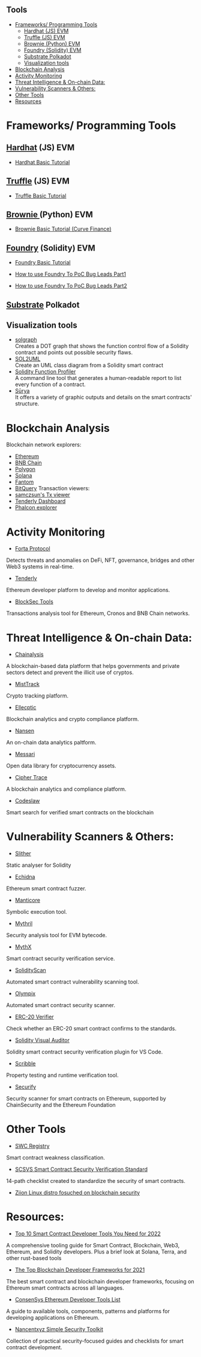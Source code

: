 Tools
------
- [Frameworks/ Programming Tools](#frameworks-programming-tools)
  - [Hardhat (JS) EVM](#hardhat-js-evm)
  - [Truffle (JS) EVM](#truffle-js-evm)
  - [Brownie (Python) EVM](#brownie-python-evm)
  - [Foundry (Solidity) EVM](#foundry-solidity-evm)
  - [Substrate Polkadot](#substrate-polkadot)
  - [Visualization tools](#visualization-tools)
- [Blockchain Analysis](#blockchain-analysis)
- [Activity Monitoring](#activity-monitoring)
- [Threat Intelligence & On-chain Data:](#threat-intelligence--on-chain-data)
- [Vulnerability Scanners & Others:](#vulnerability-scanners--others)
- [Other Tools](#other-tools)
- [Resources](#resources)

# Frameworks/ Programming Tools

## [Hardhat](https://hardhat.org/) (JS) EVM

- [Hardhat Basic Tutorial](https://hardhat.org/tutorial)

## [Truffle](https://trufflesuite.com/) (JS) EVM

- [Truffle Basic Tutorial](https://trufflesuite.com/tutorial/)

## [Brownie ](https://eth-brownie.readthedocs.io/en/stable/)(Python) EVM

- [Brownie Basic Tutorial (Curve Finance)](https://www.youtube.com/watch?v=nkvIFE2QVp0)

## [Foundry](https://github.com/foundry-rs/foundry) (Solidity) EVM

- [Foundry Basic Tutorial](https://www.youtube.com/watch?v=fNMfMxGxeag)

- [How to use Foundry To PoC Bug Leads Part1](https://medium.com/immunefi/how-to-use-foundry-to-poc-bug-leads-part-1-214c9c02ff30 )

- [How to use Foundry To PoC Bug Leads Part2](https://medium.com/immunefi/how-to-use-foundry-to-poc-bug-leads-part-2-b7b3807400df)

## [Substrate](https://substrate.io/) Polkadot

## Visualization tools

- [solgraph](https://github.com/raineorshine/solgraph)<br/>
  Creates a DOT graph that shows the function control flow of a Solidity contract and points out possible security flaws.
- [SOL2UML](https://github.com/naddison36/sol2uml)<br/>
  Create an UML class diagram from a Solidity smart contract
- [Solidity Function Profiler](https://github.com/EricR/sol-function-profiler)<br/>
  A command line tool that generates a human-readable report to list every function of a contract.
- [Sūrya](https://github.com/ConsenSys/surya)<br/>
  It offers a variety of graphic outputs and details on the smart contracts' structure.

# Blockchain Analysis
Blockchain network explorers:
- [Ethereum](https://etherscan.io)
- [BNB Chain](https://bscscan.com)
- [Polygon](https://polygonscan.com)
- [Solana](https://solscan.io)
- [Fantom](https://fantomscan.com)
- [BitQuery](https://explorer.bitquery.io/)
Transaction viewers:
- [samczsun's Tx viewer](https://tx.eth.samczsun.com/)
- [Tenderly Dashboard](https://dashboard.tenderly.co/explorer)
- [Phalcon explorer](https://phalcon.blocksec.com/)

# Activity Monitoring
- [Forta Protocol](https://forta.org)

Detects threats and anomalies on DeFi, NFT, governance, bridges and other Web3 systems in real-time.

- [Tenderly](https://tenderly.co)

Ethereum developer platform to develop and monitor applications.

- [BlockSec Tools](https://tools.blocksec.com/tx)

Transactions analysis tool for Ethereum, Cronos and BNB Chain networks.

# Threat Intelligence & On-chain Data:
- [Chainalysis](https://www.chainalysis.com)

 A blockchain-based data platform that helps governments and private sectors detect and prevent the illicit use of cryptos.

- [MistTrack](https://misttrack.io)

Crypto tracking platform.

- [Ellecptic](https://www.elliptic.co)

Blockchain analytics and crypto compliance platform.

- [Nansen](https://nansen.ai)

An on-chain data analytics paltform.

- [Messari](https://messari.io)

Open data library for cryptocurrency assets.

- [Cipher Trace](https://ciphertrace.com)

A blockchain analytics and compliance platform.

- [Codeslaw](https://www.codeslaw.app/)

Smart search for verified smart contracts on the blockchain

# Vulnerability Scanners & Others:
- [Slither](https://github.com/crytic/slither)

 Static analyser for Solidity 

- [Echidna](https://github.com/crytic/echidna)

Ethereum smart contract fuzzer. 

- [Manticore](https://github.com/trailofbits/manticore)

Symbolic execution tool.

- [Mythril](https://github.com/ConsenSys/mythril)

Security analysis tool for EVM bytecode.

- [MythX](https://mythx.io)

Smart contract security verification service.

- [SolidityScan](https://solidityscan.com)

Automated smart contract vulnerability scanning tool.

- [Olympix](https://www.olympix.ai)

Automated smart contract security scanner.

- [ERC-20 Verifier](https://erc20-verifier.openzeppelin.com)

Check whether an ERC-20 smart contract confirms to the standards.

- [Solidity Visual Auditor](https://marketplace.visualstudio.com/items?itemName=tintinweb.solidity-visual-auditor)

Solidity smart contract security verification plugin for VS Code.

- [Scribble](https://github.com/ConsenSys/scribble)

Property testing and runtime verification tool.

- [Securify](https://github.com/eth-sri/securify2)

Security scanner for smart contracts on Ethereum, supported by ChainSecurity and the Ethereum Foundation 

# Other Tools
- [SWC Registry](https://swcregistry.io/)

Smart contract weakness classification.

- [SCSVS Smart Contract Security Verification Standard](https://securing.github.io/SCSVS/)

14-path checklist created to standardize the security of smart contracts.

- [Ziion Linux distro fosuched on blockchain security](https://www.ziion.org/)


# Resources:

- [Top 10 Smart Contract Developer Tools You Need for 2022](https://betterprogramming.pub/the-top-blockchain-developer-frameworks-for-2021-89afa5e7bd04)

A comprehensive tooling guide for Smart Contract, Blockchain, Web3, Ethereum, and Solidity developers. Plus a brief look at Solana, Terra, and other rust-based tools

 - [The Top Blockchain Developer Frameworks for 2021](https://betterprogramming.pub/the-top-blockchain-developer-frameworks-for-2021-89afa5e7bd04)

The best smart contract and blockchain developer frameworks, focusing on Ethereum smart contracts across all languages.

- [ConsenSys Ethereum Developer Tools List](https://github.com/ConsenSys/ethereum-developer-tools-list)

A guide to available tools, components, patterns and platforms for developing applications on Ethereum.


- [Nancentxyz Simple Security Toolkit](https://github.com/nascentxyz/simple-security-toolkit)
 
Collection of practical security-focused guides and checklists for smart contract development.


